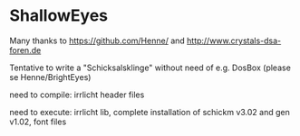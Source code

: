 ShallowEyes
===========

Many thanks to https://github.com/Henne/ and http://www.crystals-dsa-foren.de

Tentative to write a "Schicksalsklinge" without need of e.g. DosBox (please se Henne/BrightEyes)

need to compile: irrlicht header files

need to execute: irrlicht lib, complete installation of schickm v3.02 and gen v1.02, font files